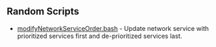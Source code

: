 ## Random Scripts

* [modifyNetworkServiceOrder.bash](https://github.com/erikberglund/Scripts/blob/master/Random%20Scripts/modifyNetworkServiceOrder.bash) - Update network service with prioritized services first and de-prioritized services last.
